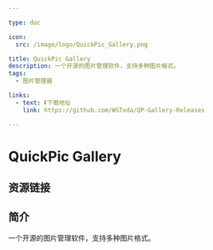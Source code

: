 ```yaml
---

type: doc

icon:
  src: /image/logo/QuickPic_Gallery.png

title: QuickPic Gallery
description: 一个开源的图片管理软件，支持多种图片格式。
tags:
  - 图片管理器

links:
  - text: ⏬下载地址
    link: https://github.com/WSTxda/QP-Gallery-Releases

---
```


<ShowLogo />

# QuickPic Gallery

<ShowTags />

<ShowBreadcrumb />

## 资源链接

<ShowLinks />

## 简介

一个开源的图片管理软件，支持多种图片格式。
